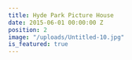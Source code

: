 ```yaml
---
title: Hyde Park Picture House
date: 2015-06-01 00:00:00 Z
position: 2
image: "/uploads/Untitled-10.jpg"
is_featured: true
---
```


